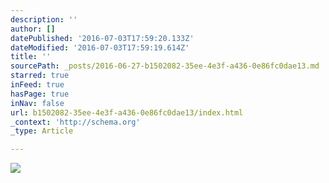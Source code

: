 ```yaml
---
description: ''
author: []
datePublished: '2016-07-03T17:59:20.133Z'
dateModified: '2016-07-03T17:59:19.614Z'
title: ''
sourcePath: _posts/2016-06-27-b1502082-35ee-4e3f-a436-0e86fc0dae13.md
starred: true
inFeed: true
hasPage: true
inNav: false
url: b1502082-35ee-4e3f-a436-0e86fc0dae13/index.html
_context: 'http://schema.org'
_type: Article

---
```

![](https://the-grid-user-content.s3-us-west-2.amazonaws.com/f231c7b7-d1d7-44b1-80bf-951fdb9f6076.jpg)